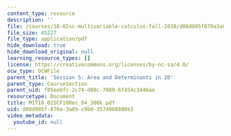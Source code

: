 ```yaml
---
content_type: resource
description: ''
file: /courses/18-02sc-multivariable-calculus-fall-2010/d08d805f870a3a89c0b03574068880e3_MIT18_02SCF10Rec_04_300k.pdf
file_size: 45227
file_type: application/pdf
hide_download: true
hide_download_original: null
learning_resource_types: []
license: https://creativecommons.org/licenses/by-nc-sa/4.0/
ocw_type: OCWFile
parent_title: 'Session 5: Area and Determinants in 2D'
parent_type: CourseSection
parent_uid: f85eebfc-2c74-d08c-7980-6f454c3446ae
resourcetype: Document
title: MIT18_02SCF10Rec_04_300k.pdf
uid: d08d805f-870a-3a89-c0b0-3574068880e3
video_metadata:
  youtube_id: null
---
```

